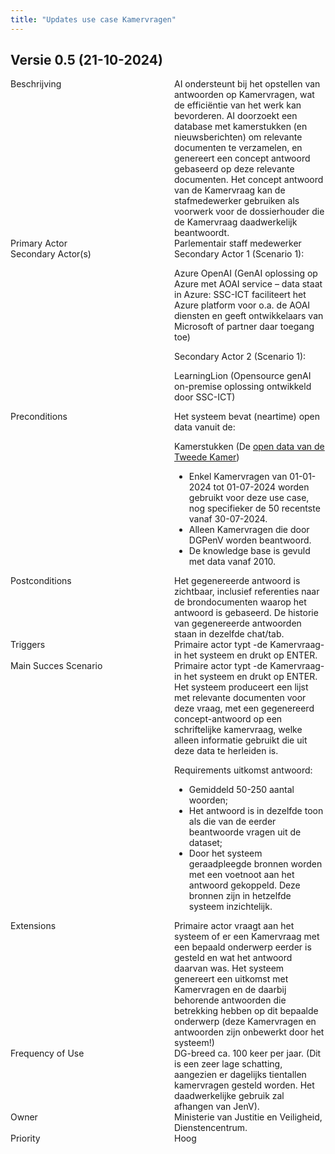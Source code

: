 ```yaml
---
title: "Updates use case Kamervragen"
---
```


## Versie 0.5 (21-10-2024)

<div style="display: flex; gap: 20px;">

<div style="flex: 1;">
Beschrijving
</div>

<div style="flex: 1;">
AI ondersteunt bij het opstellen van antwoorden op Kamervragen, wat de efficiëntie van het werk kan bevorderen. AI doorzoekt een database met kamerstukken (en nieuwsberichten) om relevante documenten te verzamelen, en genereert een concept antwoord gebaseerd op deze relevante documenten. Het concept antwoord van de Kamervraag kan de stafmedewerker gebruiken als voorwerk voor de dossierhouder die de Kamervraag daadwerkelijk beantwoordt.
</div>

</div>

<div style="display: flex; gap: 20px;">
<div style="flex: 1;">
Primary Actor
</div>

<div style="flex: 1;">
Parlementair staff medewerker
</div>

</div>

<div style="display: flex; gap: 20px;">
<div style="flex: 1;">
Secondary Actor(s)
</div>

<div style="flex: 1;">
<strong></strong>Secondary Actor 1 (Scenario 1):</strong>
  
Azure OpenAI (GenAI oplossing op Azure met AOAI service – data staat in Azure: SSC-ICT faciliteert het Azure platform voor o.a. de AOAI diensten en geeft ontwikkelaars van Microsoft of partner daar toegang toe)

<strong></strong>Secondary Actor 2 (Scenario 1):</strong>

LearningLion (Opensource genAI on-premise oplossing ontwikkeld door SSC-ICT)
</div>

</div>

<div style="display: flex; gap: 20px;">
<div style="flex: 1;">
Preconditions
</div>

<div style="flex: 1;">
Het systeem bevat (neartime) open data vanuit de:

Kamerstukken (De [open data van de Tweede Kamer](https://opendata.tweedekamer.nl/))
- Enkel Kamervragen van 01-01-2024 tot 01-07-2024 worden gebruikt voor deze use case, nog specifieker de 50 recentste vanaf 30-07-2024.
- Alleen Kamervragen die door DGPenV worden beantwoord.
- De knowledge base is gevuld met data vanaf 2010.
  
</div>

</div>

<div style="display: flex; gap: 20px;">
<div style="flex: 1;">
Postconditions
</div>

<div style="flex: 1;">
Het gegenereerde antwoord is zichtbaar, inclusief referenties naar de brondocumenten waarop het antwoord is gebaseerd. De historie van gegenereerde antwoorden staan in dezelfde chat/tab.
  
</div>

</div>

<div style="display: flex; gap: 20px;">
<div style="flex: 1;">
Triggers
</div>

<div style="flex: 1;">
Primaire actor typt -de Kamervraag- in het systeem en drukt op ENTER.
</div>

</div>

<div style="display: flex; gap: 20px;">
<div style="flex: 1;">
Main Succes Scenario
</div>

<div style="flex: 1;">
Primaire actor typt -de Kamervraag- in het systeem en drukt op ENTER. Het systeem produceert een lijst met relevante documenten voor deze vraag, met een gegenereerd concept-antwoord op een schriftelijke kamervraag, welke alleen informatie gebruikt die uit deze data te herleiden is.

Requirements uitkomst antwoord:
- Gemiddeld 50-250 aantal woorden;
- Het antwoord is in dezelfde toon als die van de eerder beantwoorde vragen uit de dataset;
- Door het systeem geraadpleegde bronnen worden met een voetnoot aan het antwoord gekoppeld. Deze bronnen zijn in hetzelfde systeem inzichtelijk. 

</div>

</div>

<div style="display: flex; gap: 20px;">
<div style="flex: 1;">
Extensions
</div>

<div style="flex: 1;">
Primaire actor vraagt aan het systeem of er een Kamervraag met een bepaald onderwerp eerder is gesteld en wat het antwoord daarvan was. Het systeem genereert een uitkomst met Kamervragen en de daarbij behorende antwoorden die betrekking hebben op dit bepaalde onderwerp (deze Kamervragen en antwoorden zijn onbewerkt door het systeem!)
</div>

</div>

<div style="display: flex; gap: 20px;">
<div style="flex: 1;">
Frequency of Use
</div>

<div style="flex: 1;">
DG-breed ca. 100 keer per jaar. (Dit is een zeer lage schatting, aangezien er dagelijks tientallen kamervragen gesteld worden. Het daadwerkelijke gebruik zal afhangen van JenV).
</div>

</div>

<div style="display: flex; gap: 20px;">
<div style="flex: 1;">
Owner
</div>

<div style="flex: 1;">
Ministerie van Justitie en Veiligheid, Dienstencentrum.
</div>

</div>

<div style="display: flex; gap: 20px;">
<div style="flex: 1;">
Priority
</div>

<div style="flex: 1;">
Hoog
</div>

</div>
